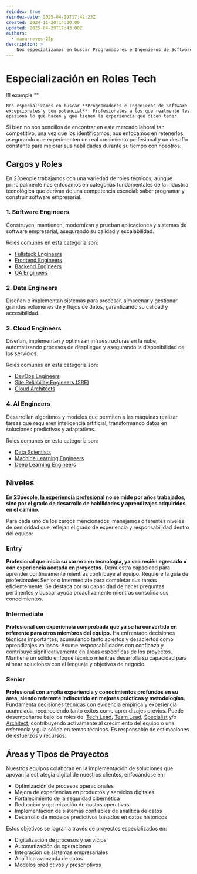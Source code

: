 ```yaml
---
reindex: true
reindex-date: 2025-04-29T17:42:23Z
created: 2024-11-20T14:30:00
updated: 2025-04-29T17:43:00Z
authors:
  - manu-reyes-23p
description: >
    Nos especializamos en buscar Programadores e Ingenieros de Software excepcionales y con potencial. Profesionales a los que realmente les apasiona lo que hacen y que tienen la experiencia que dicen tener.
---
```


# Especialización en Roles Tech

!!! example ""

    Nos especializamos en buscar **Programadores e Ingenieros de Software excepcionales y con potencial**: Profesionales a los que realmente les apasiona lo que hacen y que tienen la experiencia que dicen tener.

Si bien no son sencillos de encontrar en este mercado laboral tan competitivo, una vez que los identificamos, nos enfocamos en retenerlos, asegurando que experimenten un real crecimiento profesional y un desafío constante para mejorar sus habilidades durante su tiempo con nosotros.

## Cargos y Roles

En 23people trabajamos con una variedad de roles técnicos, aunque principalmente nos enfocamos en categorías fundamentales de la industria tecnológica que derivan de una competencia esencial: saber programar y construir software empresarial.

### 1. Software Engineers

Construyen, mantienen, modernizan y prueban aplicaciones y sistemas de software empresarial, asegurando su calidad y escalabilidad.

Roles comunes en esta categoría son:

- [Fullstack Engineers]()
- [Frontend Engineers]()
- [Backend Engineers]()
- [QA Engineers]()

### 2. Data Engineers

Diseñan e implementan sistemas para procesar, almacenar y gestionar grandes volúmenes de y flujos de datos, garantizando su calidad y accesibilidad.

### 3. Cloud Engineers

Diseñan, implementan y optimizan infraestructuras en la nube, automatizando procesos de despliegue y asegurando la disponibilidad de los servicios.

Roles comunes en esta categoría son:

- [DevOps Engineers]()
- [Site Reliability Engineers (SRE)]()
- [Cloud Architects]()

### 4. AI Engineers

Desarrollan algoritmos y modelos que permiten a las máquinas realizar tareas que requieren inteligencia artificial, transformando datos en soluciones predictivas y adaptativas.

Roles comunes en esta categoría son:

- [Data Scientists]()
- [Machine Learning Engineers]()
- [Deep Learning Engineers]()

## Niveles

**En 23people, [la experiencia profesional](../insights/la-experiencia-profesional.md) no se mide por años trabajados, sino por el grado de desarrollo de habilidades y aprendizajes adquiridos en el camino.**

Para cada uno de los cargos mencionados, manejamos diferentes niveles de senioridad que reflejan el grado de experiencia y responsabilidad dentro del equipo:

### Entry

**Profesional que inicia su carrera en tecnología, ya sea recién egresado o con experiencia acotada en proyectos.** Demuestra capacidad para aprender continuamente mientras contribuye al equipo. Requiere la guía de profesionales Senior o Intermediate para completar sus tareas eficientemente. Se destaca por su capacidad de hacer preguntas pertinentes y buscar ayuda proactivamente mientras consolida sus conocimientos.

### Intermediate

**Profesional con experiencia comprobada que ya se ha convertido en referente para otros miembros del equipo.** Ha enfrentado decisiones técnicas importantes, acumulando tanto aciertos y desaciertos como aprendizajes valiosos. Asume responsabilidades con confianza y contribuye significativamente en áreas específicas de los proyectos. Mantiene un sólido enfoque técnico mientras desarrolla su capacidad para alinear soluciones con el lenguaje y objetivos de negocio.

### Senior

**Profesional con amplia experiencia y conocimientos profundos en su área, siendo referente indiscutido en mejores prácticas y metodologías.** Fundamenta decisiones técnicas con evidencia empírica y experiencia acumulada, reconociendo tanto éxitos como aprendizajes previos. Puede desempeñarse bajo los roles de: [Tech Lead](), [Team Lead](), [Specialist]() y/o [Architect](), contribuyendo activamente al crecimiento del equipo o una referencia y guia sólida en temas técnicos. Es responsable de estimaciones de esfuerzos y recursos.

## Áreas y Tipos de Proyectos

Nuestros equipos colaboran en la implementación de soluciones que apoyan la estrategia digital de nuestros clientes, enfocándose en:

- Optimización de procesos operacionales
- Mejora de experiencias en productos y servicios digitales
- Fortalecimiento de la seguridad cibernética
- Reducción y optimización de costos operativos
- Implementación de sistemas confiables de analítica de datos
- Desarrollo de modelos predictivos basados en datos históricos

Estos objetivos se logran a través de proyectos especializados en:

- Digitalización de procesos y servicios
- Automatización de operaciones
- Integración de sistemas empresariales
- Analítica avanzada de datos
- Modelos predictivos y prescriptivos
